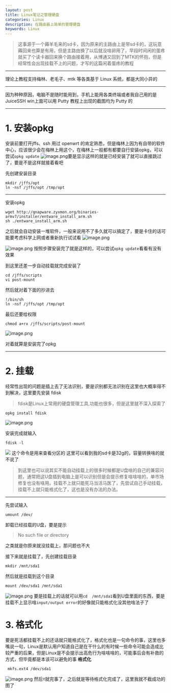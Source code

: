 ```yaml
---
layout: post
title: Linux笔记之管理硬盘
categories: Linux
description: 在路由器上简单的管理硬盘
keywords: Linux
---
```

>这事源于一个薅羊毛来的sd卡，因为原来的主路由上是带sd卡的，这玩意薅回来也算是有用，但是主路由换了以后就没啥卵用了，早段时间闲的蛋疼就买了个读卡器回来换个路由接着用，从博通又回到了MTK的怀抱，但是经常性会出现挂载不上的问题，才写的这篇闲着蛋疼的教程

----------

理论上教程支持梅林、老毛子、mtk 等各类基于 Linux 系统，都是大同小异的

----------


因为种种原因，电脑不是随时能用到，手机上能用各类终端或者我自己用的是 JuiceSSH win上面可以用 Putty 教程上出现的截图均为 Putty 的

----------

# 1. 安装opkg

安装前要打开jffs、ssh
用过 openwrt 的肯定熟悉，但是梅林上因为有自带的软件中心，应该很少会在梅林上用这个，在梅林上一般都有都要自行安装opkg，可以尝试`opkg update`
![image.png](http://ww1.sinaimg.cn/large/006H9iLngy1ggog3peramj30ir0bt3yv.jpg)要是显示这样的就是已经安装了就可以直接跳过了，要是不是这样就接着看吧

先创建安装目录

    mkdir /jffs/opt
    ln -nsf /jffs/opt /tmp/opt

----------


安装opkg

    wget http://qnapware.zyxmon.org/binaries-armv7/installer/entware_install_arm.sh
    sh ./entware_install_arm.sh


之后就会自动安装一堆软件，一般来说用不了多久就可以搞定了，要是卡住的话可能要考虑科学上网或者重新执行试试看
![image.png](http://ww1.sinaimg.cn/large/006H9iLngy1ggogf3dvh8j30ir0btt9n.jpg)

![image.png](http://ww1.sinaimg.cn/large/006H9iLngy1ggog3peramj30ir0bt3yv.jpg)
按照步骤安装完了就是这样的，可以尝试`opkg update`看看有没有效果

到这里还差一步自动挂载就完成安装了

    cd /jffs/scripts
    vi post-mount

然后就对着下面的抄进去

    !/bin/sh
    ln -nsf /jffs/opt /tmp/opt

最后还要给权限

    chmod a+rx /jffs/scripts/post-mount

![image.png](http://ww1.sinaimg.cn/large/006H9iLngy1ggogx0npl4j30ir0btwfj.jpg)

对着就算是安装完了opkg

----------

 

# 2. 挂载

经常性出现的问题是插上去了无法识别，要是识别都无法识别在这里也大概率得不到解决，这里要先安装 fdisk
>fdisk是Linux上常用的硬盘管理工具,功能也很多，但是这里就不深入探索了

    opkg install fdisk

![image.png](http://ww1.sinaimg.cn/large/006H9iLngy1ggoh2jmwb3j30ir0btq3r.jpg)

安装完成就输入

    fdisk -l

![](leanote://file/getImage?fileId=5f0b0628ca7dfe3d2b000000)
 这个命令是用来查看分区的
 这里可以看到我的sd卡是32g的，容量转换啥的就不说了
 
 
 >到这里也可以说其实不能自动挂载上的很多时候都是U盘啥的自己的兼容问题，通常把这U盘插到电脑上是可以识别但是会提示修复啥啥啥的，单市场修复也没有啥用。挂载不上就只能死马当活马医了，先尝试自己手动挂载，挂载不上就只能格式化了，这也是没有办法的办法。
 
 

----------


 
 先尝试输入
 
    umount /dev/

 卸载已经挂载的U盘，要是提示

> No such file or directory

之类就是你原来就没挂载上，那问题也不大

接下来就是挂载了，先创建挂载目录

    mkdir /mnt/sda1
    
然后就是挂载到这个目录

    mount /dev/sda1 /mnt/sda1
![image.png](http://ww1.sinaimg.cn/large/006H9iLngy1ggoi8jahwfj30ir0btt9p.jpg)
    要是挂载上的话就可以用`cd  /mnt/sda1`看到U盘里面的东西，要是挂载不上显示啥`input/output error`的好像就只能格式化没其他啥法子了
    

# 3. 格式化
要是死活都挂载不上的还话就只能格式化了，格式化也是一句命令的事，这里也多嘴说一句，Linux是默认用户知道自己是在干什么的有时候一些命令可能会造成比较严重的后果，但是Linux是不会提示出高危行为啥啥啥的，可能事后会有补救的方式，但毕竟都是本该可以避免的事
**格式化**

     mkfs.ext4 /dev/sda1
    
![image.png](http://ww1.sinaimg.cn/large/006H9iLngy1ggoiqb9ovhj30ir0btgmn.jpg)
然后`Y`就完事了，之后就是等待格式化完成了，这里我就不截成功的图了
